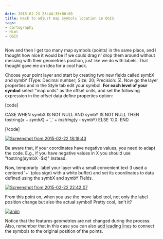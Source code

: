 ```yaml
---

date: 2015-02-23 23:44:33+00:00
title: Hack to adjust map symbols location in QGIS
tags:
- Cartography
- Hint
- QGIS
---
```


Now and then I get too many map symbols (points) in the same place, and I thought how nice it would be if we could drag n' drop them around without messing with their geometries position, just like we do with labels. That thought gave me an idea for a cool hack.

Choose your point layer and start by creating two new fields called symbX and symbY (Type: Decimal number; Size: 20; Precision: 5). Now go the layer properties and in the Style tab edit your symbol. **For each level of your symbol** select "map units" as the offset units, and set the following expression in the offset data define properties option:

[code]

CASE WHEN symbX IS NOT NULL AND symbY IS NOT NULL THEN
    tostring($x - symbX) + ',' + tostring($y - symbY)
ELSE
    '0,0'
END

[/code]

[![Screenshot from 2015-02-22 18:18:43](http://gisunchained.files.wordpress.com/2015/02/screenshot-from-2015-02-22-181843.png)
](http://gisunchained.files.wordpress.com/2015/02/screenshot-from-2015-02-22-181843.png)

Be aware that, if your coordinates have negative values, you need to adapt the code. E.g., If you have negative values in X you should use "tostring(symbX -$x)" instead.

Now, temporarly  label your layer with a small convenient text (I used a centered '+' (plus sign) with a white buffer) and set its coordinates to data defined using the symbX and symbY Fields.

[![Screenshot from 2015-02-22 22:42:07](http://gisunchained.files.wordpress.com/2015/02/screenshot-from-2015-02-22-224207.png?w=660)
](http://gisunchained.files.wordpress.com/2015/02/screenshot-from-2015-02-22-224207.png)

From this point on, when you use the move label tool, not only the label position change but also the actual symbol! Pretty cool, isn't it?

[![anim](http://gisunchained.files.wordpress.com/2015/02/anim.gif)
](http://gisunchained.files.wordpress.com/2015/02/anim.gif)

Notice that the features geometries are not changed during the process. Also, remember that in this case you can also [add leading lines](https://sigsemgrilhetas.wordpress.com/2015/01/12/etiquetas-com-guias-em-qgis-e-postgis-labels-leading-lines-with-qgis-and-postgis/) to connect the symbols to the original position of the points.
